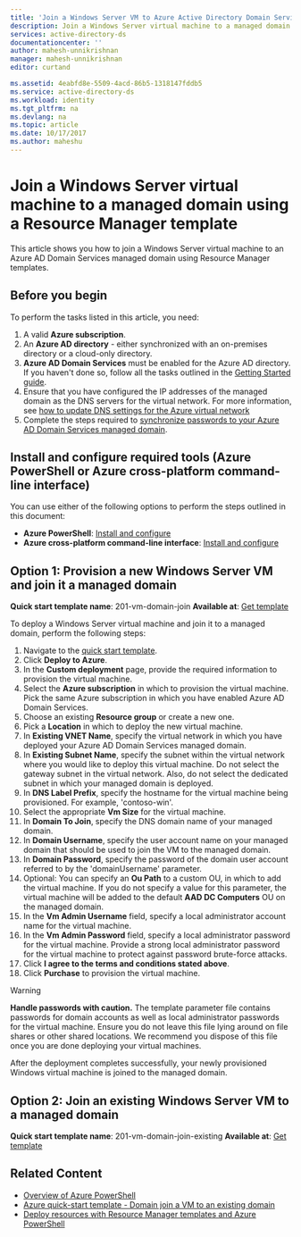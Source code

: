 ```yaml
---
title: 'Join a Windows Server VM to Azure Active Directory Domain Services | Microsoft Docs'
description: Join a Windows Server virtual machine to a managed domain using Azure Resource Manager templates.
services: active-directory-ds
documentationcenter: ''
author: mahesh-unnikrishnan
manager: mahesh-unnikrishnan
editor: curtand

ms.assetid: 4eabfd8e-5509-4acd-86b5-1318147fddb5
ms.service: active-directory-ds
ms.workload: identity
ms.tgt_pltfrm: na
ms.devlang: na
ms.topic: article
ms.date: 10/17/2017
ms.author: maheshu
---
```


# Join a Windows Server virtual machine to a managed domain using a Resource Manager template
This article shows you how to join a Windows Server virtual machine to an Azure AD Domain Services managed domain using Resource Manager templates.

## Before you begin
To perform the tasks listed in this article, you need:
1. A valid **Azure subscription**.
2. An **Azure AD directory** - either synchronized with an on-premises directory or a cloud-only directory.
3. **Azure AD Domain Services** must be enabled for the Azure AD directory. If you haven't done so, follow all the tasks outlined in the [Getting Started guide](active-directory-ds-getting-started.md).
4. Ensure that you have configured the IP addresses of the managed domain as the DNS servers for the virtual network. For more information, see [how to update DNS settings for the Azure virtual network](active-directory-ds-getting-started-dns.md)
5. Complete the steps required to [synchronize passwords to your Azure AD Domain Services managed domain](active-directory-ds-getting-started-password-sync.md).


## Install and configure required tools (Azure PowerShell or Azure cross-platform command-line interface)
You can use either of the following options to perform the steps outlined in this document:
* **Azure PowerShell**: [Install and configure](../powershell-install-configure.md)
* **Azure cross-platform command-line interface**: [Install and configure](../xplat-cli-install.md)


## Option 1: Provision a new Windows Server VM and join it a managed domain
**Quick start template name**: 201-vm-domain-join
**Available at**: [Get template](https://azure.microsoft.com/en-us/resources/templates/201-vm-domain-join/)

To deploy a Windows Server virtual machine and join it to a managed domain, perform the following steps:
1. Navigate to the [quick start template](https://azure.microsoft.com/en-us/resources/templates/201-vm-domain-join/).
2. Click **Deploy to Azure**.
3. In the **Custom deployment** page, provide the required information to provision the virtual machine.
4. Select the **Azure subscription** in which to provision the virtual machine. Pick the same Azure subscription in which you have enabled Azure AD Domain Services.
5. Choose an existing **Resource group** or create a new one.
6. Pick a **Location** in which to deploy the new virtual machine.
7. In **Existing VNET Name**, specify the virtual network in which you have deployed your Azure AD Domain Services managed domain.
8. In **Existing Subnet Name**, specify the subnet within the virtual network where you would like to deploy this virtual machine. Do not select the gateway subnet in the virtual network. Also, do not select the dedicated subnet in which your managed domain is deployed.
9. In **DNS Label Prefix**, specify the hostname for the virtual machine being provisioned. For example, 'contoso-win'.
10. Select the appropriate **Vm Size** for the virtual machine.
11. In **Domain To Join**, specify the DNS domain name of your managed domain.
12. In **Domain Username**, specify the user account name on your managed domain that should be used to join the VM to the managed domain.
13. In **Domain Password**, specify the password of the domain user account referred to by the 'domainUsername' parameter.
14. Optional: You can specify an **Ou Path** to a custom OU, in which to add the virtual machine. If you do not specify a value for this parameter, the virtual machine will be added to the default **AAD DC Computers** OU on the managed domain.
15. In the **Vm Admin Username** field, specify a local administrator account name for the virtual machine.
16. In the **Vm Admin Password** field, specify a local administrator password for the virtual machine. Provide a strong local administrator password for the virtual machine to protect against password brute-force attacks.
17. Click **I agree to the terms and conditions stated above**.
18. Click **Purchase** to provision the virtual machine.

> [!WARNING]
> **Handle passwords with caution.**
> The template parameter file contains passwords for domain accounts as well as local administrator passwords for the virtual machine. Ensure you do not leave this file lying around on file shares or other shared locations. We recommend you dispose of this file once you are done deploying your virtual machines.
>

After the deployment completes successfully, your newly provisioned Windows virtual machine is joined to the managed domain.


## Option 2: Join an existing Windows Server VM to a managed domain
**Quick start template name**: 201-vm-domain-join-existing
**Available at**: [Get template](https://azure.microsoft.com/en-us/resources/templates/201-vm-domain-join-existing/)



## Related Content
* [Overview of Azure PowerShell](https://docs.microsoft.com/en-us/powershell/azure/overview?view=azurermps-4.4.0)
* [Azure quick-start template - Domain join a VM to an existing domain](https://github.com/Azure/azure-quickstart-templates/tree/master/201-vm-domain-join)
* [Deploy resources with Resource Manager templates and Azure PowerShell](../azure-resource-manager/resource-group-template-deploy.md)
